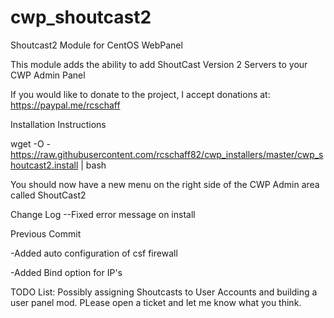 # cwp_shoutcast2
Shoutcast2 Module for CentOS WebPanel

This module adds the ability to add ShoutCast Version 2 Servers to your CWP Admin Panel

If you would like to donate to the project, I accept donations at: https://paypal.me/rcschaff

Installation Instructions

wget -O - https://raw.githubusercontent.com/rcschaff82/cwp_installers/master/cwp_shoutcast2.install | bash

You should now have a new menu on the right side of the CWP Admin area called ShoutCast2

Change Log
--Fixed error message on install

Previous Commit

-Added auto configuration of csf firewall

-Added Bind option for IP's

TODO List:
Possibly assigning Shoutcasts to User Accounts and building a user panel mod.  PLease open a ticket and let me know what you think.

